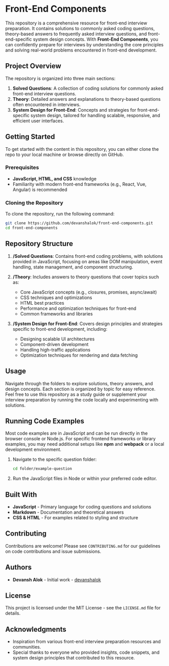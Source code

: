 # Front-End Components

This repository is a comprehensive resource for front-end interview preparation. It contains solutions to commonly asked coding questions, theory-based answers to frequently asked interview questions, and front-end-specific system design concepts. With **Front-End Components**, you can confidently prepare for interviews by understanding the core principles and solving real-world problems encountered in front-end development.

## Project Overview

The repository is organized into three main sections:

1. **Solved Questions**: A collection of coding solutions for commonly asked front-end interview questions.
2. **Theory**: Detailed answers and explanations to theory-based questions often encountered in interviews.
3. **System Design for Front-End**: Concepts and strategies for front-end-specific system design, tailored for handling scalable, responsive, and efficient user interfaces.

## Getting Started

To get started with the content in this repository, you can either clone the repo to your local machine or browse directly on GitHub.

### Prerequisites

- **JavaScript, HTML, and CSS** knowledge
- Familiarity with modern front-end frameworks (e.g., React, Vue, Angular) is recommended

### Cloning the Repository

To clone the repository, run the following command:

```bash
git clone https://github.com/devanshalok/front-end-components.git
cd front-end-components
```

## Repository Structure

1. **/Solved Questions**: Contains front-end coding problems, with solutions provided in JavaScript, focusing on areas like DOM manipulation, event handling, state management, and component structuring.

2. **/Theory**: Includes answers to theory questions that cover topics such as:
   - Core JavaScript concepts (e.g., closures, promises, async/await)
   - CSS techniques and optimizations
   - HTML best practices
   - Performance and optimization techniques for front-end
   - Common frameworks and libraries

3. **/System Design for Front-End**: Covers design principles and strategies specific to front-end development, including:
   - Designing scalable UI architectures
   - Component-driven development
   - Handling high-traffic applications
   - Optimization techniques for rendering and data fetching

## Usage

Navigate through the folders to explore solutions, theory answers, and design concepts. Each section is organized by topic for easy reference. Feel free to use this repository as a study guide or supplement your interview preparation by running the code locally and experimenting with solutions.

## Running Code Examples

Most code examples are in JavaScript and can be run directly in the browser console or Node.js. For specific frontend frameworks or library examples, you may need additional setups like **npm** and **webpack** or a local development environment.

1. Navigate to the specific question folder:

   ```bash
   cd folder/example-question
   ```

2. Run the JavaScript files in Node or within your preferred code editor.

## Built With

- **JavaScript** - Primary language for coding questions and solutions
- **Markdown** - Documentation and theoretical answers
- **CSS & HTML** - For examples related to styling and structure

## Contributing

Contributions are welcome! Please see `CONTRIBUTING.md` for our guidelines on code contributions and issue submissions.

## Authors

- **Devansh Alok** - Initial work - [devanshalok](https://github.com/devanshalok)

## License

This project is licensed under the MIT License - see the `LICENSE.md` file for details.

## Acknowledgments

- Inspiration from various front-end interview preparation resources and communities.
- Special thanks to everyone who provided insights, code snippets, and system design principles that contributed to this resource.
